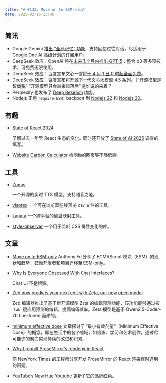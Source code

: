 ```yaml
---
title: "# #133: Move on to ESM-only"
date: 2025-02-16 23:45
---
```


## 简讯

- Google Gemini [推出 “全局记忆” 功能](https://www.androidpolice.com/gemini-advanced-chat-recall/)，支持回忆过往对话，尽适用于 Google One AI 高级计划的订阅用户。
- DeepSeek 效应：OpenAI 将在[未来几个月内推出 GPT-5](https://x.com/sama/status/1889755723078443244)：整合 o3 等多项技术，可免费无限使用。
- DeepSeek 效应：百度宣布文心一言[将于 4 月 1 日 0 时起全面免费](https://yiyan.baidu.com/membershipNotice)。
- DeepSeek 效应：百度宣布将[开源下一代文心大模型 4.5 系列](https://mp.weixin.qq.com/s/VEPMufLTlSyysy1cmyHk4Q)。（“开源模型是智商税” “开源模型只会越来越落后” 是谁说的来着？
- Perplexity 也发布了 [Deep Reseach](https://www.perplexity.ai/hub/blog/introducing-perplexity-deep-research) 功能。
- Nodejs 正将 `require(ESM)` backport 到 [Nodejs 22](https://github.com/nodejs/node/pull/55217) 和 [Nodejs 20](https://github.com/nodejs/node/pull/56927)。

## 有趣

- [State of React 2024](https://2024.stateofreact.com/en-US/)

  了解过去一年里 React 生态的变化。同时还开放了 [State of AI 2025](https://survey.devographics.com/en-US/survey/state-of-ai/2025) 调查的填写。

- [Website Carbon Calculator](https://www.websitecarbon.com/)
  检测你的网页够不够低碳。

## 工具

- [Zonos](https://www.zyphra.com/post/beta-release-of-zonos-v0-1)

  一个开源的实时 TTS 模型，支持语音克隆。

- [visprex](https://github.com/visprex/visprex)
  一个可在浏览器在线预览 csv 文件的工具。
- [kanata](https://github.com/jtroo/kanata)
  一个跨平台的键盘映射工具。
- [style-observer](https://github.com/LeaVerou/style-observer)
  一个用于监听 CSS 属性变化的库。

## 文章

- [Move on to ESM-only](https://antfu.me/posts/move-on-to-esm-only)
  Anthony Fu 分享了 ECMAScript 模块（ESM）的现状和趋势，鼓励开发者和项目迁移至 ESM-only。
- [Why Is Everyone Obsessed With Chat Interfaces?](https://zehfernandes.com/posts/why-is-everyone-obsessed-with-chat-interfaces)

  Chat UI 不是银弹。

- [Zed now predicts your next edit with Zeta, our new open model](https://zed.dev/blog/edit-prediction)

  Zed 编辑器推出了基于新开源模型 Zeta 的编辑预测功能，该功能能够通过按  `tab`  键应用预测的编辑，提高编码效率。Zeta 模型是基于 Qwen2.5-Coder-7b fine-tuned 而来的。

- [minimum effective dose](https://winnielim.org/journal/minimum-effective-dose)
  文章探讨了 “最小有效剂量”（Minimum Effective Dose）的概念，即在生活中的各个领域，如锻炼、学习和艺术创作，通过尽可能少的努力实现持续的改进和积累。
- [Why I rebuilt ProseMirror’s renderer in React](https://smoores.dev/post/why_i_rebuilt_prosemirror_view/)

  前 NewYork Times 的工程师分享开发 ProseMirror 的 React 渲染器时遇到的问题。

- [YouTube’s New Hue](https://design.google/library/youtube-new-red-color)
  Youtube 更新了它的品牌红色。
